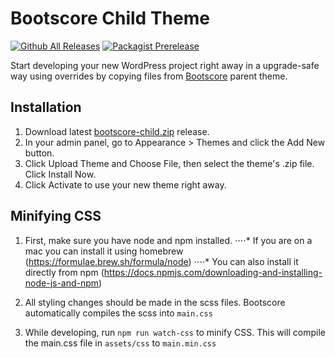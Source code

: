 # Bootscore Child Theme

[![Github All Releases](https://img.shields.io/github/downloads/bootscore/bootscore-child/total.svg)](https://github.com/bootscore/bootscore-child/releases)
[![Packagist Prerelease](https://img.shields.io/packagist/vpre/bootscore/bootscore-child?logo=packagist&logoColor=fff)](https://packagist.org/packages/bootscore/bootscore-child)

Start developing your new WordPress project right away in a upgrade-safe way using overrides by copying files from [Bootscore](https://github.com/bootscore/bootscore) parent theme.

## Installation

1. Download latest [bootscore-child.zip](https://github.com/bootscore/bootscore-child/releases/latest/download/bootscore-child.zip) release.
2. In your admin panel, go to Appearance > Themes and click the Add New button.
3. Click Upload Theme and Choose File, then select the theme's .zip file. Click Install Now.
4. Click Activate to use your new theme right away.

## Minifying CSS
1. First, make sure you have node and npm installed.
⋅⋅⋅⋅* If you are on a mac you can install it using homebrew (https://formulae.brew.sh/formula/node)
⋅⋅⋅⋅* You can also install it directly from npm (https://docs.npmjs.com/downloading-and-installing-node-js-and-npm)

2. All styling changes should be made in the scss files. Bootscore automatically compiles the scss into `main.css`
3. While developing, run `npm run watch-css` to minify CSS. This will compile the main.css file in `assets/css` to `main.min.css`